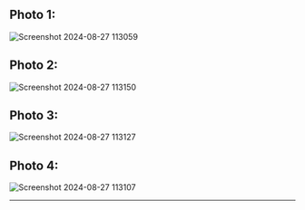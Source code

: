 ## Photo 1:

![Screenshot 2024-08-27 113059](https://github.com/user-attachments/assets/57764ba7-edc4-479b-945f-85dbe098f067)

## Photo 2: 

![Screenshot 2024-08-27 113150](https://github.com/user-attachments/assets/9dc89cbc-5a30-4cef-a6dd-db279c435f33)


## Photo 3:

![Screenshot 2024-08-27 113127](https://github.com/user-attachments/assets/21d1fc59-fde6-49d3-b9f3-d23253a69646)


## Photo 4:

![Screenshot 2024-08-27 113107](https://github.com/user-attachments/assets/93d54ab4-73e6-4bb7-bad9-0ed694d39b76)


---

